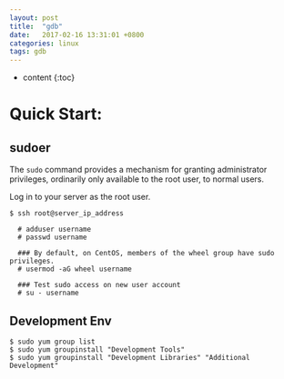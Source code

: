 ```yaml
---
layout: post
title:  "gdb"
date:   2017-02-16 13:31:01 +0800
categories: linux
tags: gdb
---
```


* content
{:toc}


# Quick Start:

## sudoer

The `sudo` command provides a mechanism for granting administrator privileges, ordinarily only available to the root user, to normal users.

Log in to your server as the root user.

    $ ssh root@server_ip_address

      # adduser username
      # passwd username

      ### By default, on CentOS, members of the wheel group have sudo privileges.
      # usermod -aG wheel username

      ### Test sudo access on new user account
      # su - username

## Development Env

    $ sudo yum group list
    $ sudo yum groupinstall "Development Tools"
    $ sudo yum groupinstall "Development Libraries" "Additional Development"

  [1]: https://www.digitalocean.com/community/tutorials/how-to-create-a-sudo-user-on-centos-quickstart
